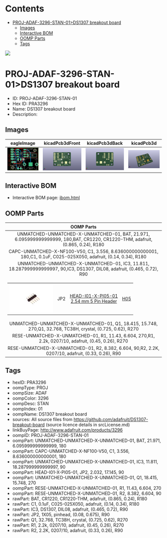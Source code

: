 



Contents
========

* [PROJ-ADAF-3296-STAN-01>DS1307 breakout board](#proj-adaf-3296-stan-01ds1307-breakout-board)
	* [Images](#images)
	* [Interactive BOM](#interactive-bom)
	* [OOMP Parts](#oomp-parts)
	* [Tags](#tags)
  
![][im]
# PROJ-ADAF-3296-STAN-01>DS1307 breakout board

- ID: PROJ-ADAF-3296-STAN-01
- Hex ID: PRA3296
- Name: DS1307 breakout board
- Description: 

## Images
  
  

|eagleImage|kicadPcb3dFront|kicadPcb3dBack|kicadPcb3d|
| :---: | :---: | :---: | :---: |
|[![eagleImage](eagleImage_140.png)](eagleImage_600.png)|[![kicadPcb3dFront](kicadPcb3dFront_140.png)](kicadPcb3dFront_600.png)|[![kicadPcb3dBack](kicadPcb3dBack_140.png)](kicadPcb3dBack_600.png)|[![kicadPcb3d](kicadPcb3d_140.png)](kicadPcb3d_600.png)|

## Interactive BOM

- Interactive BOM page: [ibom.html](kicad/bom/ibom.html)

## OOMP Parts
  

|OOMP Parts|
| :---: |
|UNMATCHED-UNMATCHED-X-UNMATCHED-01, BAT, 21.971, 6.095999999999999, 180,BAT, CR1220, CR1220-THM, adafruit, (0.865, 0.24), R180|
|CAPC-UNMATCHED-X-NF100-V50, C1, 3.556, 8.636000000000001, 180,C1, 0.1uF, C025-025X050, adafruit, (0.14, 0.34), R180|
|UNMATCHED-UNMATCHED-X-UNMATCHED-01, IC3, 11.811, 18.287999999999997, 90,IC3, DS1307, DIL08, adafruit, (0.465, 0.72), R90|
|<table><tr><td>![HEAD-I01-X-PI05-01](https://raw.githubusercontent.com/oomlout/oomlout_OOMP_parts/main/HEAD-I01-X-PI05-01/image_140.jpg)</td><td> JP2</td><td>[HEAD-I01-X-PI05-01<br>2.54 mm 5 Pin Header](https://github.com/oomlout/oomlout_OOMP_parts/tree/main/HEAD-I01-X-PI05-01/)</td><td>[H05](https://github.com/oomlout/oomlout_OOMP_parts/tree/main/HEAD-I01-X-PI05-01/)</td></tr></table>|
|UNMATCHED-UNMATCHED-X-UNMATCHED-01, Q1, 18.415, 15.748, 270,Q1, 32.768, TC38H, crystal, (0.725, 0.62), R270|
|RESE-UNMATCHED-X-UNMATCHED-01, R1, 11.43, 6.604, 270,R1, 2.2k, 0207/10, adafruit, (0.45, 0.26), R270|
|RESE-UNMATCHED-X-UNMATCHED-01, R2, 8.382, 6.604, 90,R2, 2.2K, 0207/10, adafruit, (0.33, 0.26), R90|

## Tags

- hexID: PRA3296
- oompType: PROJ
- oompSize: ADAF
- oompColor: 3296
- oompDesc: STAN
- oompIndex: 01
- oompName: DS1307 breakout board
- sources: All source files from https://github.com/adafruit/DS1307-breakout-board (source licence details in srcLicense.md)
- linkBuyPage: http://www.adafruit.com/products/3296
- oompID: PROJ-ADAF-3296-STAN-01
- oompPart: UNMATCHED-UNMATCHED-X-UNMATCHED-01, BAT, 21.971, 6.095999999999999, 180
- oompPart: CAPC-UNMATCHED-X-NF100-V50, C1, 3.556, 8.636000000000001, 180
- oompPart: UNMATCHED-UNMATCHED-X-UNMATCHED-01, IC3, 11.811, 18.287999999999997, 90
- oompPart: HEAD-I01-X-PI05-01, JP2, 2.032, 17.145, 90
- oompPart: UNMATCHED-UNMATCHED-X-UNMATCHED-01, Q1, 18.415, 15.748, 270
- oompPart: RESE-UNMATCHED-X-UNMATCHED-01, R1, 11.43, 6.604, 270
- oompPart: RESE-UNMATCHED-X-UNMATCHED-01, R2, 8.382, 6.604, 90
- rawPart: BAT, CR1220, CR1220-THM, adafruit, (0.865, 0.24), R180
- rawPart: C1, 0.1uF, C025-025X050, adafruit, (0.14, 0.34), R180
- rawPart: IC3, DS1307, DIL08, adafruit, (0.465, 0.72), R90
- rawPart: JP2, 1X05, pinhead, (0.08, 0.675), R90
- rawPart: Q1, 32.768, TC38H, crystal, (0.725, 0.62), R270
- rawPart: R1, 2.2k, 0207/10, adafruit, (0.45, 0.26), R270
- rawPart: R2, 2.2K, 0207/10, adafruit, (0.33, 0.26), R90



[im]: kicadPcb3d_450.png
